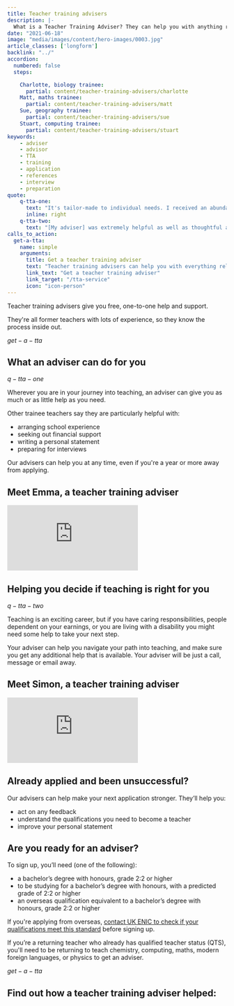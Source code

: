 ```yaml
---
title: Teacher training advisers
description: |-
  What is a Teacher Training Adviser? They can help you with anything related to getting into teaching, such as writing your application, funding and interview preparation.
date: "2021-06-18"
image: "media/images/content/hero-images/0003.jpg"
article_classes: ['longform']
backlink: "../"
accordion:
  numbered: false
  steps:

    Charlotte, biology trainee:
      partial: content/teacher-training-advisers/charlotte
    Matt, maths trainee:
      partial: content/teacher-training-advisers/matt
    Sue, geography trainee:
      partial: content/teacher-training-advisers/sue
    Stuart, computing trainee:
      partial: content/teacher-training-advisers/stuart  
keywords: 
    - adviser
    - advisor
    - TTA
    - training
    - application
    - references
    - interview
    - preparation
quote:
    q-tta-one:
      text: "It's tailor-made to individual needs. I received an abundance of help."
      inline: right
    q-tta-two:
      text: "[My adviser] was extremely helpful as well as thoughtful and understanding."
calls_to_action:
  get-a-tta:
    name: simple
    arguments:
      title: Get a teacher training adviser
      text: "Teacher training advisers can help you with everything related to applying for teacher training."
      link_text: "Get a teacher training adviser"
      link_target: "/tta-service"
      icon: "icon-person"
---
```

Teacher training advisers give you free, one-to-one help and support. 

They're all former teachers with lots of experience, so they know the process inside out.  

$get-a-tta$

## What an adviser can do for you

$q-tta-one$

Wherever you are in your journey into teaching, an adviser can give you as much or as little help as you need. 

Other trainee teachers say they are particularly helpful with: 

* arranging school experience
* seeking out financial support
* writing a personal statement
* preparing for interviews

Our advisers can help you at any time, even if you're a year or more away from applying.

## Meet Emma, a teacher training adviser

<div data-controller="aspect-ratio" data-aspect-ratio-width-value="560" data-aspect-ratio-height-value="290">
  <iframe 
    title="A video about what Teacher Training Advisers do"
    loading="lazy"
    src="https://www.youtube-nocookie.com/embed/ZaGL8c4FkLA" 
    frameborder="0" 
    allow="autoplay; encrypted-media" 
    allowfullscreen
  ></iframe>
</div>

## Helping you decide if teaching is right for you

$q-tta-two$

Teaching is an exciting career, but if you have caring responsibilities, people dependent on your earnings, or you are living with a disability you might need some help to take your next step. 

Your adviser can help you navigate your path into teaching, and make sure you get any additional help that is available. Your adviser will be just a call, message or email away.

## Meet Simon, a teacher training adviser

<div data-controller="aspect-ratio" data-aspect-ratio-width-value="560" data-aspect-ratio-height-value="290">
  <iframe 
    title="A video about what teaching experience our Teacher Training Advisers have"
    loading="lazy"
    src="https://www.youtube-nocookie.com/embed/T9Bhcaa6LJ4" 
    frameborder="0" 
    allow="autoplay; encrypted-media" 
    allowfullscreen
  ></iframe>
</div>

## Already applied and been unsuccessful?

Our advisers can help make your next application stronger. They’ll help you:

* act on any feedback
* understand the qualifications you need to become a teacher
* improve your personal statement

## Are you ready for an adviser? 

To sign up, you’ll need (one of the following):

* a bachelor’s degree with honours, grade 2:2 or higher
* to be studying for a bachelor’s degree with honours, with a predicted grade of 2:2 or higher
* an overseas qualification equivalent to a bachelor’s degree with honours, grade 2:2 or higher

If you're applying from overseas, [contact UK ENIC to check if your qualifications meet this standard](https://www.enic.org.uk/Qualifications/SOC/Default.aspx) before signing up.

If you’re a returning teacher who already has qualified teacher status (QTS), you'll need to be returning to teach chemistry, computing, maths, modern foreign languages, or physics to get an adviser.

$get-a-tta$

## Find out how a teacher training adviser helped:
